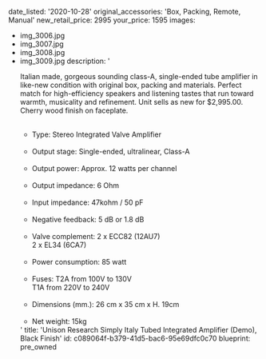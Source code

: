 date_listed: '2020-10-28'
original_accessories: 'Box, Packing, Remote, Manual'
new_retail_price: 2995
your_price: 1595
images:
  - img_3006.jpg
  - img_3007.jpg
  - img_3008.jpg
  - img_3009.jpg
description: '<p>Italian made, gorgeous sounding class-A, single-ended tube amplifier in like-new condition with original box, packing and materials. Perfect match for high-efficiency speakers and listening tastes that run toward warmth, musicality and refinement. Unit sells as new for $2,995.00. Cherry wood finish on faceplate.</p><ul><br><li>Type: Stereo Integrated Valve Amplifier</li><br><li>Output stage: Single-ended, ultralinear, Class-A</li><br><li>Output power: Approx. 12 watts per channel</li><br><li>Output impedance: 6 Ohm</li><br><li>Input impedance: 47kohm / 50 pF</li><br><li>Negative feedback: 5 dB or 1.8 dB</li><br><li>Valve complement: 2 x ECC82 (12AU7)<br>2 x EL34 (6CA7)</li><br><li>Power consumption: 85 watt</li><br><li>Fuses: T2A from 100V to 130V<br>T1A from 220V to 240V</li><br><li>Dimensions (mm.): 26 cm x 35 cm x H. 19cm</li><br><li>Net weight: 15kg</li></ul>'
title: 'Unison Research Simply Italy Tubed Integrated Amplifier (Demo), Black Finish'
id: c089064f-b379-41d5-bac6-95e69dfc0c70
blueprint: pre_owned
